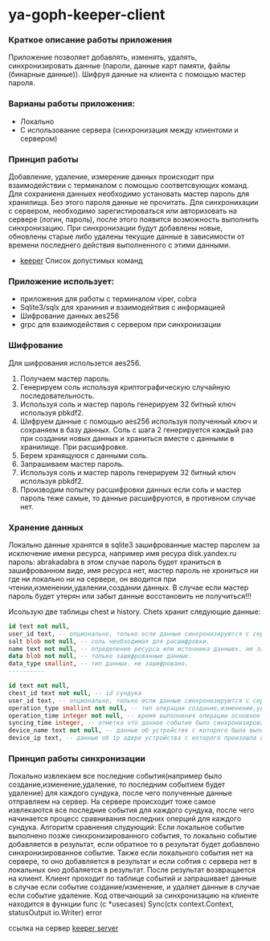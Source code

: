 # ya-goph-keeper-client

### Краткое описание работы приложения
Приложение позволяет добавлять, изменять, удалять, синхронизировать данные (пароли, данные карт памяти, файлы (бинарные данные)). Шифруя данные на клиента с помощью мастер пароля.

### Варианы работы приложения:
- Локально
- С использование сервера (синхронизация между клиентоми и сервером)

### Принцип работы
Добавление, удаление, измерение данных происходит при взаимодействии с терминалом с помощью соответсвующих команд.
Для сохраниеня данныех необходимо установать мастер пароль для хранилища. Без этого пароля данные не прочитать.
Для синхронихации с сервером, необходимо зарегистироваться или авторизовать на сервере (логин, пароль), после этого появится возможность выполнить синхронизацию.
При синхронизации будут добавлены новые, обновлены старые либо удалены текущие данные в зависимости от времени последнего действия выполненного с этими данными.

* [keeper](/doc/keeper.md) Список допустимых команд

### Приложение использует:
- приложения для работы с терминалом viper, cobra
- Sqlite3/sqlx для храниния и взаимодейтвия с информацией
- Шифрование данных aes256
- grpc для взаимодействия с сервером при синхронизации


### Шифрование
Для шифрования использется aes256.
1. Получаем мастер пароль.
2. Генерируем соль используя криптографическую случайную последовательность.
3. Используя соль и мастер пароль генерируем 32 битный ключ используя pbkdf2.
4. Шифруем данные с помощью aes256 используя полученный ключ и сохраняем в базу данных.
Соль с шага 2 генерируется каждый раз при создании новых данных и храниться вместе с данными в хранилище.
При расшифровке.
1. Берем хранящуюся с данными соль.
2. Запрашиваем мастер пароль.
3. Используя соль и мастер пароль генерируем 32 битный ключ используя pbkdf2.
4. Производим попытку расшифровки данных если соль и мастер пароль теже самые, то данные расшифруются, в противном случае нет.

### Хранение данных
Локально данные хранятся в sqlite3 зашифрованные мастер паролем за исключение имени ресурса, например имя ресура disk.yandex.ru пароль: abrakadabra в этом случае пароль будет храниться в зашифрованном виде, имя ресурса нет, мастер пароль не хрониться ни где ни локально ни на сервере, он вводится при чтении,изменении,удалении,создании данных. В случае если мастер пароль будет утерян или забыт данные восстановить не получиться!!!

Исользую две таблицы chest и history.
Chets хранит следующие данные:
```sql
id text not null, 
user_id text, -- опционально, только если данные синхронизируются с сервером.
salt blob not null, -- соль необходимая для расшифровки.
name text not null, -- определение ресурса или источника данныех. не зашифровано.
data blob not null, -- только зашифрованные данные.
data_type smallint, -- тип данных. не зашифровано.
----------

id text not null,
chest_id text not null, -- id сундука
user_id text, -- опционально, только если данные синхронизируются с сервером.
operation_type smallint not null, -- тип операции создание,изменение,удаление 
operation_time integer not null, -- время выполнения операции основное время, используется при синхронизации.
syncing_time integer, -- отметка что данное событие было синхронизировано на сервере, используется при синхронизации.
device_name text not null, -- данные об устройстве с которого была выполнена данная операция, извелекается локально.
device_ip text, -- данные об ip адере устройства с которого произошла синхронизация данных событий, извлекается при обращении к серверу, если используется локально данное поле не заполняется.

```

### Принцип работы синхронизации
Локально извлекаем все последние события(например было создание,изменение,удаление, то последним событием будет удаление) для каждого сундука, после чего полученные данные отправляем на сервер. На сервере происходит тоже самое извлекаются все последние события для каждого сундука, после чего начинается процесс сравнивания последних оперций для каждого сундука. Алгоритм сравнения слудующий: Если локальное событие выполнено позже синхронизированного события, то локально событие добавляется в результат, если обратное то в результат будет добавлено синхронизированное событие. Также если локального события нет на сервере, то оно добавляется в результат и если собтия с сервера нет в локальных оно добаляется в результат. После результат возвращается на клиент. Клиент проходит по таблице событий и запрашивает данные в случае если событие создание/изменение, и удаляет данные в случае если событие удаление. Код отвечающий за синхронизацию на клиенте находится в функции
func (c *usecases) Sync(ctx context.Context, statusOutput io.Writer) error 

ссылка на сервер [keeper server](https://github.com/Puena/ya-goph-keeper-server)